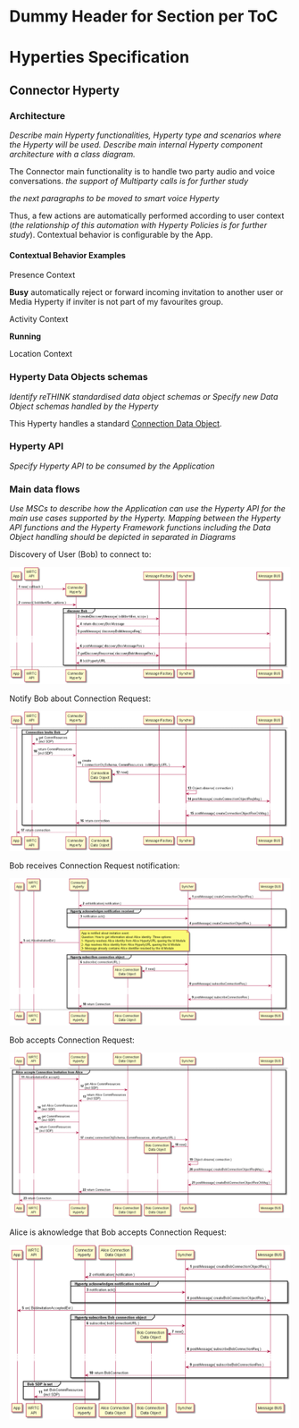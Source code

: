 Dummy Header for Section per ToC
================================

Hyperties Specification
=======================

Connector Hyperty
-----------------

### Architecture

*Describe main Hyperty functionalities, Hyperty type and scenarios where the Hyperty will be used. Describe main internal Hyperty component architecture with a class diagram.*

The Connector main functionality is to handle two party audio and voice conversations. *the support of Multiparty calls is for further study*

*the next paragraphs to be moved to smart voice Hyperty*

Thus, a few actions are automatically performed according to user context (*the relationship of this automation with Hyperty Policies is for further study*). Contextual behavior is configurable by the App.

#### Contextual Behavior Examples

Presence Context

**Busy** automatically reject or forward incoming invitation to another user or Media Hyperty if inviter is not part of my favourites group.

Activity Context

**Running**

Location Context

### Hyperty Data Objects schemas

*Identify reTHINK standardised data object schemas or Specify new Data Object schemas handled by the Hyperty*

This Hyperty handles a standard [Connection Data Object](https://github.com/reTHINK-project/architecture/tree/master/docs/datamodel/connection).

### Hyperty API

*Specify Hyperty API to be consumed by the Application*

### Main data flows

*Use MSCs to describe how the Application can use the Hyperty API for the main use cases supported by the Hyperty. Mapping between the Hyperty API functions and the Hyperty Framework functions including the Data Object handling should be depicted in separated in Diagrams*

Discovery of User (Bob) to connect to:

![Bob Discovery](connector-invite.png)

Notify Bob about Connection Request:

![Invite Bob](connector-invite_001.png)

Bob receives Connection Request notification:

![Bob receives Invite](connector-bob-accepts.png)

Bob accepts Connection Request:

![Bob accepts Invite](connector-bob-accepts_001.png)

Alice is aknowledge that Bob accepts Connection Request:

![Alice Aked Bob accepts Invite](connector-alice-acked-bob-accepted-invitation.png)
